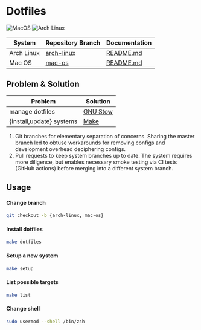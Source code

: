# Dotfiles

![MacOS](https://github.com/vladdoster/dotfiles/workflows/MacOS/badge.svg)
![Arch Linux](https://github.com/vladdoster/dotfiles/workflows/Arch%20Linux/badge.svg)

| System     | Repository Branch                                                    | Documentation                                                                  |
|------------|----------------------------------------------------------------------|--------------------------------------------------------------------------------|
| Arch Linux | [arch-linux](https://github.com/vladdoster/dotfiles/tree/arch-linux) | [README.md](https://github.com/vladdoster/dotfiles/tree/arch-linux#arch-linux) |
| Mac OS     | [mac-os](https://github.com/vladdoster/dotfiles/tree/mac-os)         | [README.md](https://github.com/vladdoster/dotfiles/tree/mac-os#mac-os-darwin)  |

## Problem & Solution

| Problem                  | Solution                                       |
| ------------------------ | ---------------------------------------------- |
| manage dotfiles          | [GNU Stow](https://www.gnu.org/software/stow/) | 
| {install,update} systems | [Make](Makefile)                               |

1. Git branches for elementary separation of concerns. Sharing the master branch led to obtuse workarounds for removing configs
and development overhead deciphering configs.
1. Pull requests to keep system branches up to date. The system requires more diligence, but 
enables necessary smoke testing via CI tests (GitHub actions) before merging into a different
system branch.

## Usage

#### Change branch

```bash
git checkout -b {arch-linux, mac-os}
```

#### Install dotfiles

```bash
make dotfiles
```

#### Setup a new system

```bash
make setup
```

#### List possible targets

```bash
make list
```

#### Change shell

```bash
sudo usermod --shell /bin/zsh
```
